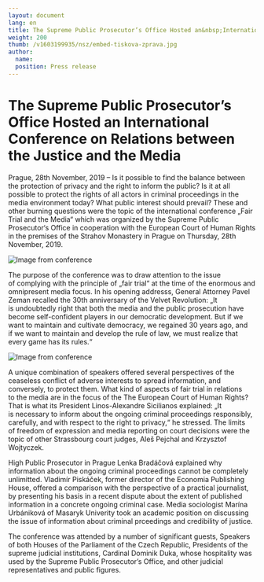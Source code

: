 ```yaml
---
layout: document
lang: en
title: The Supreme Public Prosecutor’s Office Hosted an&nbsp;International Conference on&nbsp;Relations between the Justice and the Media
weight: 200
thumb: /v1603199935/nsz/embed-tiskova-zprava.jpg
author:
  name:
  position: Press release
---
```


# The Supreme Public Prosecutor’s Office Hosted an&nbsp;International Conference on&nbsp;Relations between the Justice and the Media

Prague, 28th November, 2019 – Is&nbsp;it possible to&nbsp;find the balance between the protection of&nbsp;privacy and the right to&nbsp;inform the public? Is&nbsp;it at&nbsp;all possible to&nbsp;protect the rights of&nbsp;all actors in&nbsp;criminal proceedings in&nbsp;the media environment today? What public interest should prevail? These and other burning questions were the topic of&nbsp;the international conference „Fair Trial and the Media“ which was organized by&nbsp;the Supreme Public Prosecutor‘s Office in&nbsp;cooperation with the European Court of&nbsp;Human Rights in&nbsp;the premises of&nbsp;the Strahov Monastery in&nbsp;Prague on&nbsp;Thursday, 28th November, 2019.

![Image from conference]({{site.baseurl}}/assets/img/fotky-z-konference.jpg)

The purpose of&nbsp;the conference was to&nbsp;draw attention to&nbsp;the issue of&nbsp;complying with the principle of&nbsp;„fair trial“ at&nbsp;the time of&nbsp;the enormous and omnipresent media focus. In&nbsp;his opening addresss, General Attorney Pavel Zeman recalled the 30th anniversary of&nbsp;the Velvet Revolution: „It is&nbsp;undoubtedly right that both the media and the public prosecution have become self-confident players in&nbsp;our democratic development. But if&nbsp;we want to&nbsp;maintain and cultivate democracy, we&nbsp;regained 30&nbsp;years ago, and if&nbsp;we want to&nbsp;maintain and develop the rule of&nbsp;law, we&nbsp;must realize that every game has its rules.“

![Image from conference]({{site.baseurl}}/assets/img/fotky-z-konference-2.jpg)

A&nbsp;unique combination of&nbsp;speakers offered several perspectives of&nbsp;the ceaseless conflict of&nbsp;adverse interests to&nbsp;spread information, and conversely, to&nbsp;protect them. What kind of&nbsp;aspects of&nbsp;fair trial in&nbsp;relations to&nbsp;the media are in&nbsp;the focus of&nbsp;the The European Court of&nbsp;Human Rights? That is&nbsp;what its President Linos-Alexandre Sicilianos explained: „It is&nbsp;necessary to&nbsp;inform about the ongoing criminal proceedings responsibly, carefully, and with respect to&nbsp;the right to&nbsp;privacy,“ he&nbsp;stressed. The limits of&nbsp;freedom of&nbsp;expression and media reporting on&nbsp;court decisions were the topic of&nbsp;other Strassbourg court judges, Aleš Pejchal and Krzysztof Wojtyczek.

High Public Prosecutor in&nbsp;Prague Lenka Bradáčová explained why information about the ongoing criminal proceedings cannot be&nbsp;completely unlimitted. Vladimír Piskáček, former director of&nbsp;the Economia Publishing House, offered a&nbsp;comparison with the perspective of&nbsp;a practical journalist, by&nbsp;presenting his basis in&nbsp;a recent dispute about the extent of&nbsp;published information in&nbsp;a concrete ongoing criminal case. Media sociologist Marína Urbániková of&nbsp;Masaryk Univerity took an&nbsp;academic position on&nbsp;discussing the issue of&nbsp;information about criminal prceedings and credibility of&nbsp;justice.

The conference was attended by&nbsp;a number of&nbsp;significant guests, Speakers of&nbsp;both Houses of&nbsp;the Parliament of&nbsp;the Czech Republic, Presidents of&nbsp;the supreme judicial institutions, Cardinal Dominik Duka, whose hospitality was used by&nbsp;the Supreme Public Prosecutor’s Office, and other judicial representatives and public figures.
